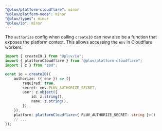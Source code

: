 ```yaml
---
"@pluv/platform-cloudflare": minor
"@pluv/platform-node": minor
"@pluv/types": minor
"@pluv/io": minor
---
```


The `authorize` config when calling `createIO` can now also be a function that exposes the platform context.
This allows accessing the `env` in Cloudflare workers.

```ts
import { createIO } from "@pluv/io";
import { platformCloudflare } from "@pluv/platform-cloudflare";
import { z } from "zod";

const io = createIO({
    authorize: ({ env }) => ({
        required: true,
        secret: env.PLUV_AUTHORIZE_SECRET,
        user: z.object({
            id: z.string(),
            name: z.string(),
        }),
    }),
    platform: platformCloudflare<{ PLUV_AUTHORIZE_SECRET: string }>()
    // ...
});
```
